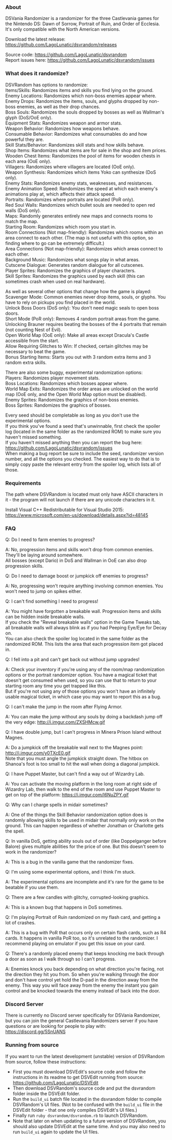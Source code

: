 
### About

DSVania Randomizer is a randomizer for the three Castlevania games for the Nintendo DS: Dawn of Sorrow, Portrait of Ruin, and Order of Ecclesia. It's only compatible with the North American versions.  

Download the latest release: https://github.com/LagoLunatic/dsvrandom/releases  

Source code: https://github.com/LagoLunatic/dsvrandom  
Report issues here: https://github.com/LagoLunatic/dsvrandom/issues  

### What does it randomize?

DSVRandom has options to randomize:  
Items/Skills: Randomizes items and skills you find lying on the ground.  
Enemy Locations: Randomizes which non-boss enemies appear where.  
Enemy Drops: Randomizes the items, souls, and glyphs dropped by non-boss enemies, as well as their drop chances.  
Boss Souls: Randomizes the souls dropped by bosses as well as Wallman's glyph (DoS/OoE only).  
Equipment Stats: Randomizes weapon and armor stats.  
Weapon Behavior: Randomizes how weapons behave.  
Consumable Behavior: Randomizes what consumables do and how powerful they are.  
Skill Stats/Behavior: Randomizes skill stats and how skills behave.  
Shop Items: Randomizes what items are for sale in the shop and item prices.  
Wooden Chest Items: Randomizes the pool of items for wooden chests in each area (OoE only).  
Villagers: Randomizes where villagers are located (OoE only).  
Weapon Synthesis: Randomizes which items Yoko can synthesize (DoS only).  
Enemy Stats: Randomizes enemy stats, weaknesses, and resistances.  
Enemy Animation Speed: Randomizes the speed at which each enemy's animations play at, which affects their attack speed.  
Portraits: Randomizes where portraits are located (PoR only).  
Red Soul Walls: Randomizes which bullet souls are needed to open red walls (DoS only).  
Maps: Randomly generates entirely new maps and connects rooms to match the map.  
Starting Room: Randomizes which room you start in.  
Room Connections (Not map-friendly): Randomizes which rooms within an area connect to each other. (The map is not useful with this option, so finding where to go can be extremely difficult.)  
Area Connections (Not map-friendly): Randomizes which areas connect to each other.  
Background Music: Randomizes what songs play in what areas.  
Cutscene Dialogue: Generates random dialogue for all cutscenes.  
Player Sprites: Randomizes the graphics of player characters.  
Skill Sprites: Randomizes the graphics used by each skill (this can sometimes crash when used on real hardware).  

As well as several other options that change how the game is played:  
Scavenger Mode: Common enemies never drop items, souls, or glyphs. You have to rely on pickups you find placed in the world.  
Unlock Boss Doors (DoS only): You don't need magic seals to open boss doors.  
Short Mode (PoR only): Removes 4 random portrait areas from the game. Unlocking Brauner requires beating the bosses of the 4 portraits that remain (not counting Nest of Evil).  
Open World Map (OoE only): Make all areas except Dracula's Castle accessible from the start.  
Allow Requiring Glitches to Win: If checked, certain glitches may be necessary to beat the game.  
Bonus Starting Items: Starts you out with 3 random extra items and 3 random extra skills.  

There are also some buggy, experimental randomization options:  
Players: Randomizes player movement stats.  
Boss Locations: Randomizes which bosses appear where.  
World Map Exits: Randomizes the order areas are unlocked on the world map (OoE only, and the Open World Map option must be disabled).  
Enemy Sprites: Randomizes the graphics of non-boss enemies.  
Boss Sprites: Randomizes the graphics of bosses.  

Every seed should be completable as long as you don't use the experimental options.  
If you think you've found a seed that's unwinnable, first check the spoiler log (located in the same folder as the randomized ROM) to make sure you haven't missed something.  
If you haven't missed anything then you can report the bug here: https://github.com/LagoLunatic/dsvrandom/issues  
When making a bug report be sure to include the seed, randomizer version number, and all the options you checked. The easiest way to do that is to simply copy paste the relevant entry from the spoiler log, which lists all of those.  

### Requirements

The path where DSVRandom is located must only have ASCII characters in it - the program will not launch if there are any unicode characters in it.  

Install Visual C++ Redistributable for Visual Studio 2015: https://www.microsoft.com/en-us/download/details.aspx?id=48145  

### FAQ

Q: Do I need to farm enemies to progress?  

A: No, progression items and skills won't drop from common enemies. They'll be laying around somewhere.  
All bosses (except Dario) in DoS and Wallman in OoE can also drop progression skills.  

Q: Do I need to damage boost or jumpkick off enemies to progress?  

A: No, progressing won't require anything involving common enemies. You won't need to jump on spikes either.  

Q: I can't find something I need to progress!  

A: You might have forgotten a breakable wall. Progression items and skills can be hidden inside breakable walls.  
If you check the "Reveal breakable walls" option in the Game Tweaks tab, all breakable walls will always blink as if you had Peeping Eye/Eye for Decay on.  
You can also check the spoiler log located in the same folder as the randomized ROM. This lists the area that each progression item got placed in.  

Q: I fell into a pit and can't get back out without jump upgrades!  

A: Check your inventory if you're using any of the room/map randomization options or the portrait randomizer option. You have a magical ticket that doesn't get consumed when used, so you can use that to return to your starting room any time you get trapped like this.  
But if you're not using any of those options you won't have an infinitely usable magical ticket, in which case you may want to report this as a bug.  

Q: I can't make the jump in the room after Flying Armor.  

A: You can make the jump without any souls by doing a backdash jump off the very edge: http://i.imgur.com/ZXSHMcw.gif  

Q: I have double jump, but I can't progress in Minera Prison Island without Magnes.  

A: Do a jumpkick off the breakable wall next to the Magnes point: http://i.imgur.com/y0TXcE0.gif  
Note that you must angle the jumpkick straight down. The hitbox on Shanoa's foot is too small to hit the wall when doing a diagonal jumpkick.  

Q: I have Puppet Master, but can't find a way out of Wizardry Lab.  

A: You can activate the moving platform in the long room at right side of Wizardry Lab, then walk to the end of the room and use Puppet Master to get on top of the platform: https://i.imgur.com/l6NuZPY.gif  

Q: Why can I charge spells in midair sometimes?  

A: One of the things the Skill Behavior randomization option does is randomly allowing skills to be used in midair that normally only work on the ground. This can happen regardless of whether Jonathan or Charlotte gets the spell.  

Q: In vanilla DoS, getting ability souls out of order (like Doppelganger before Balore) gives multiple abilities for the price of one. But this doesn't seem to work in the randomizer?  

A: This is a bug in the vanilla game that the randomizer fixes.  

Q: I'm using some experimental options, and I think I'm stuck.  

A: The experimental options are incomplete and it's rare for the game to be beatable if you use them.  

Q: There are a few candles with glitchy, corrupted-looking graphics.  

A: This is a known bug that happens in DoS sometimes.  

Q: I'm playing Portrait of Ruin randomized on my flash card, and getting a lot of crashes.  

A: This is a bug with PoR that occurs only on certain flash cards, such as R4 cards. It happens in vanilla PoR too, so it's unrelated to the randomizer. I recommend playing on emulator if you get this issue on your card.  

Q: There's a randomly placed enemy that keeps knocking me back through a door as soon as I walk through so I can't progress.  

A: Enemies knock you back depending on what direction you're facing, not the direction they hit you from. So when you're walking through the door and don't have control yet hold the D-pad in the direction away from the enemy. This way you will face away from the enemy the instant you gain control and be knocked towards the enemy instead of back into the door.  

### Discord Server

There is currently no Discord server specifically for DSVania Randomizer, but you can join the general Castlevania Randomizers server if you have questions or are looking for people to play with:  
https://discord.gg/5SnUANS

### Running from source

If you want to run the latest development (unstable) version of DSVRandom from source, follow these instructions:  

* First you must download DSVEdit's source code and follow the instructions in its readme to get DSVEdit running from source: https://github.com/LagoLunatic/DSVEdit
* Then download DSVRandom's source code and put the dsvrandom folder inside the DSVEdit folder.
* Run the `build_ui` batch file located in the dsvrandom folder to compile DSVRandom's UI files. (Not to be confused with the `build_ui` file in the DSVEdit folder - that one only compiles DSVEdit's UI files.)
* Finally run `ruby dsvrandom/dsvrandom.rb` to launch DSVRandom.
* Note that later on when updating to a future version of DSVRandom, you should also update DSVEdit at the same time. And you may also need to run `build_ui` again to update the UI files.
